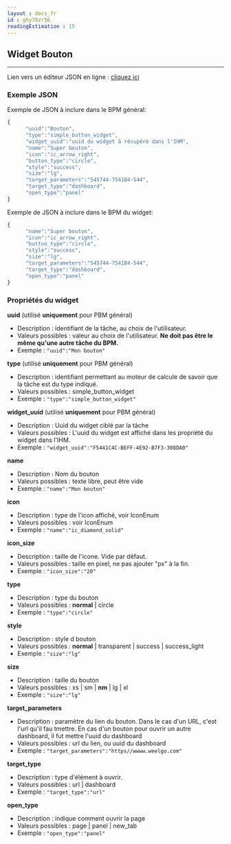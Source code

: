 ```yaml
---
layout : docs_fr
id : ghy78zr56
readingEstimation : 15
---
```


## Widget Bouton
------------------------

Lien vers un éditeur JSON en ligne : [cliquez ici](https://jsoneditoronline.org) 

### Exemple JSON

Exemple de JSON à inclure dans le BPM général:

```javascript
{
      "uuid":"Bouton",
      "type":"simple_button_widget",
      "widget_uuid":"uuid du widget à récupéré dans l'IHM",
      "name":"Super bouton",
      "icon":"ic_arrow_right",
      "button_type":"circle",
      "style":"success",
      "size":"lg",
      "target_parameters":"545744-754184-544",
      "target_type":"dashboard",
      "open_type":"panel"
}
```

Exemple de JSON à inclure dans le BPM du widget:

```javascript
{      
      "name":"Super bouton",
      "icon":"ic_arrow_right",
      "button_type":"circle",
      "style":"success",
      "size":"lg",
      "target_parameters":"545744-754184-544",
      "target_type":"dashboard",
      "open_type":"panel"
}
```

### Propriétés du widget

**uuid** (utilisé **uniquement** pour PBM général) 
* Description : identifiant de la tâche, au choix de l'utilisateur.
* Valeurs possibles : valeur au choix de l'utilisateur. **Ne doit pas être le même qu'une autre tâche du BPM.**
* Exemple : ```"uuid":"Mon bouton"```

**type** (utilisé **uniquement** pour PBM général) 
* Description : identifiant permettant au moteur de calcule de savoir que la tâche est du type indiqué.
* Valeurs possibles : simple_button_widget 
* Exemple : ```"type":"simple_button_widget"```

**widget_uuid** (utilisé **uniquement** pour PBM général) 
* Description : Uuid du widget ciblé par la tâche
* Valeurs possibles : L'uuid du widget est affiché dans les propriété du widget dans l'IHM. 
* Exemple : ```"widget_uuid":"F5441C4C-BEFF-4E92-B7F3-308DA0"```

**name**
* Description : Nom du bouton
* Valeurs possibles : texte libre, peut être vide
* Exemple : ```"name":"Mon bouton"```

**icon**
* Description : type de l'icon affiché, voir IconEnum
* Valeurs possibles : voir IconEnum 
* Exemple : ```"name":"ic_diamond_solid"```

**icon_size**
* Description : taille de l'icone. Vide par défaut.
* Valeurs possibles : taille en pixel, ne pas ajouter "px" à la fin.
* Exemple : ```"icon_size":"20"```

**type**
* Description : type du bouton
* Valeurs possibles :  **normal** \| circle
* Exemple : ```"type":"circle"```

**style**
* Description : style d bouton
* Valeurs possibles : **normal** \| transparent \| success \| success_light
* Exemple : ```"size":"lg"```

**size**
* Description : taille du bouton
* Valeurs possibles : xs \| sm \| **nm** \| lg \| xl
* Exemple : ```"size":"lg"```

**target_parameters**
* Description : paramètre du lien du bouton. Dans le cas d'un URL, c'est l'url qu'il fau tmettre. En cas d'un bouton pour ouvrir un autre dashboard, il fut mettre l'uuid du dashboard
* Valeurs possibles : url du lien, ou uuid du dashboard
* Exemple : ```"target_parameters":"https//wwww.weelgo.com"```

**target_type**
* Description : type d'élément à ouvrir.
* Valeurs possibles : url \| dashboard
* Exemple : ```"target_type":"url"```

**open_type**
* Description : indique comment ouvrir la page
* Valeurs possibles : page \| panel \| new_tab
* Exemple : ```"open_type":"panel"```



